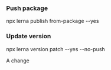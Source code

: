  ### Push package
 npx lerna publish from-package --yes

 ### Update version
  npx lerna version patch --yes --no-push
  
A change
